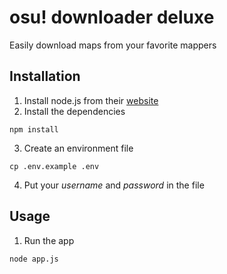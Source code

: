 # osu! downloader deluxe

Easily download maps from your favorite mappers

## Installation

1. Install node.js from their [website](https://nodejs.org)
2. Install the dependencies
```
npm install
```
3. Create an environment file
```
cp .env.example .env
```
4. Put your *username* and *password* in the file

## Usage

1. Run the app
```
node app.js
```